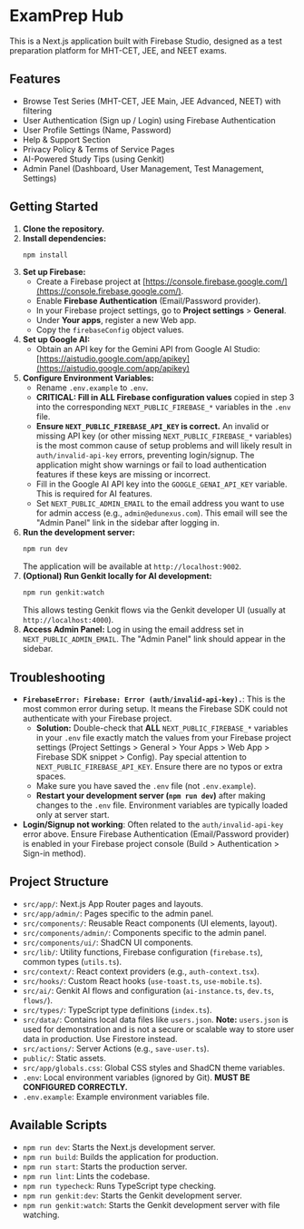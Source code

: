 # ExamPrep Hub

This is a Next.js application built with Firebase Studio, designed as a test preparation platform for MHT-CET, JEE, and NEET exams.

## Features

*   Browse Test Series (MHT-CET, JEE Main, JEE Advanced, NEET) with filtering
*   User Authentication (Sign up / Login) using Firebase Authentication
*   User Profile Settings (Name, Password)
*   Help & Support Section
*   Privacy Policy & Terms of Service Pages
*   AI-Powered Study Tips (using Genkit)
*   Admin Panel (Dashboard, User Management, Test Management, Settings)

## Getting Started

1.  **Clone the repository.**
2.  **Install dependencies:**
    ```bash
    npm install
    ```
3.  **Set up Firebase:**
    *   Create a Firebase project at [https://console.firebase.google.com/](https://console.firebase.google.com/).
    *   Enable **Firebase Authentication** (Email/Password provider).
    *   In your Firebase project settings, go to **Project settings** > **General**.
    *   Under **Your apps**, register a new Web app.
    *   Copy the `firebaseConfig` object values.
4.  **Set up Google AI:**
    *   Obtain an API key for the Gemini API from Google AI Studio: [https://aistudio.google.com/app/apikey](https://aistudio.google.com/app/apikey)
5.  **Configure Environment Variables:**
    *   Rename `.env.example` to `.env`.
    *   **CRITICAL: Fill in ALL Firebase configuration values** copied in step 3 into the corresponding `NEXT_PUBLIC_FIREBASE_*` variables in the `.env` file.
    *   **Ensure `NEXT_PUBLIC_FIREBASE_API_KEY` is correct.** An invalid or missing API key (or other missing `NEXT_PUBLIC_FIREBASE_*` variables) is the most common cause of setup problems and will likely result in `auth/invalid-api-key` errors, preventing login/signup. The application might show warnings or fail to load authentication features if these keys are missing or incorrect.
    *   Fill in the Google AI API key into the `GOOGLE_GENAI_API_KEY` variable. This is required for AI features.
    *   Set `NEXT_PUBLIC_ADMIN_EMAIL` to the email address you want to use for admin access (e.g., `admin@edunexus.com`). This email will see the "Admin Panel" link in the sidebar after logging in.
6.  **Run the development server:**
    ```bash
    npm run dev
    ```
    The application will be available at `http://localhost:9002`.
7.  **(Optional) Run Genkit locally for AI development:**
    ```bash
    npm run genkit:watch
    ```
    This allows testing Genkit flows via the Genkit developer UI (usually at `http://localhost:4000`).
8.  **Access Admin Panel:** Log in using the email address set in `NEXT_PUBLIC_ADMIN_EMAIL`. The "Admin Panel" link should appear in the sidebar.

## Troubleshooting

*   **`FirebaseError: Firebase: Error (auth/invalid-api-key).`**: This is the most common error during setup. It means the Firebase SDK could not authenticate with your Firebase project.
    *   **Solution:** Double-check that **ALL** `NEXT_PUBLIC_FIREBASE_*` variables in your `.env` file exactly match the values from your Firebase project settings (Project Settings > General > Your Apps > Web App > Firebase SDK snippet > Config). Pay special attention to `NEXT_PUBLIC_FIREBASE_API_KEY`. Ensure there are no typos or extra spaces.
    *   Make sure you have saved the `.env` file (not `.env.example`).
    *   **Restart your development server (`npm run dev`)** after making changes to the `.env` file. Environment variables are typically loaded only at server start.
*   **Login/Signup not working**: Often related to the `auth/invalid-api-key` error above. Ensure Firebase Authentication (Email/Password provider) is enabled in your Firebase project console (Build > Authentication > Sign-in method).

## Project Structure

*   `src/app/`: Next.js App Router pages and layouts.
*   `src/app/admin/`: Pages specific to the admin panel.
*   `src/components/`: Reusable React components (UI elements, layout).
*   `src/components/admin/`: Components specific to the admin panel.
*   `src/components/ui/`: ShadCN UI components.
*   `src/lib/`: Utility functions, Firebase configuration (`firebase.ts`), common types (`utils.ts`).
*   `src/context/`: React context providers (e.g., `auth-context.tsx`).
*   `src/hooks/`: Custom React hooks (`use-toast.ts`, `use-mobile.ts`).
*   `src/ai/`: Genkit AI flows and configuration (`ai-instance.ts`, `dev.ts`, `flows/`).
*   `src/types/`: TypeScript type definitions (`index.ts`).
*   `src/data/`: Contains local data files like `users.json`. **Note:** `users.json` is used for demonstration and is not a secure or scalable way to store user data in production. Use Firestore instead.
*   `src/actions/`: Server Actions (e.g., `save-user.ts`).
*   `public/`: Static assets.
*   `src/app/globals.css`: Global CSS styles and ShadCN theme variables.
*   `.env`: Local environment variables (ignored by Git). **MUST BE CONFIGURED CORRECTLY.**
*   `.env.example`: Example environment variables file.

## Available Scripts

*   `npm run dev`: Starts the Next.js development server.
*   `npm run build`: Builds the application for production.
*   `npm run start`: Starts the production server.
*   `npm run lint`: Lints the codebase.
*   `npm run typecheck`: Runs TypeScript type checking.
*   `npm run genkit:dev`: Starts the Genkit development server.
*   `npm run genkit:watch`: Starts the Genkit development server with file watching.
